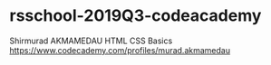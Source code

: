 # rsschool-2019Q3-codeacademy
Shirmurad AKMAMEDAU
HTML CSS Basics https://www.codecademy.com/profiles/murad.akmamedau
